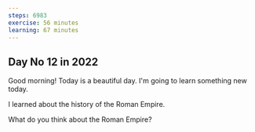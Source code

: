 ```yaml
---
steps: 6983
exercise: 56 minutes
learning: 67 minutes
---
```

## Day No 12 in 2022
Good morning! Today is a beautiful day.
I'm going to learn something new today.

I learned about the history of the Roman Empire.

What do you think about the Roman Empire?

